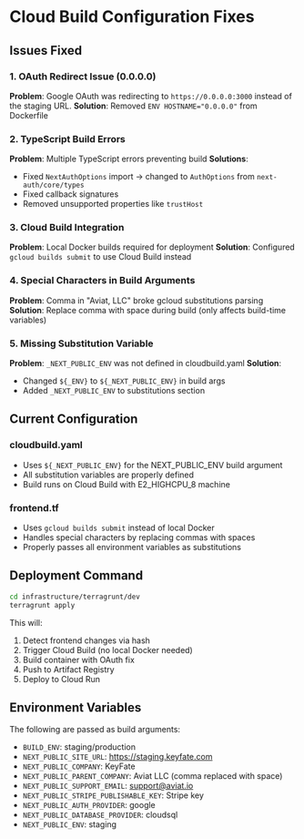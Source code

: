 # Cloud Build Configuration Fixes

## Issues Fixed

### 1. OAuth Redirect Issue (0.0.0.0)
**Problem**: Google OAuth was redirecting to `https://0.0.0.0:3000` instead of the staging URL.
**Solution**: Removed `ENV HOSTNAME="0.0.0.0"` from Dockerfile

### 2. TypeScript Build Errors
**Problem**: Multiple TypeScript errors preventing build
**Solutions**:
- Fixed `NextAuthOptions` import → changed to `AuthOptions` from `next-auth/core/types`
- Fixed callback signatures
- Removed unsupported properties like `trustHost`

### 3. Cloud Build Integration
**Problem**: Local Docker builds required for deployment
**Solution**: Configured `gcloud builds submit` to use Cloud Build instead

### 4. Special Characters in Build Arguments
**Problem**: Comma in "Aviat, LLC" broke gcloud substitutions parsing
**Solution**: Replace comma with space during build (only affects build-time variables)

### 5. Missing Substitution Variable
**Problem**: `_NEXT_PUBLIC_ENV` was not defined in cloudbuild.yaml
**Solution**:
- Changed `${_ENV}` to `${_NEXT_PUBLIC_ENV}` in build args
- Added `_NEXT_PUBLIC_ENV` to substitutions section

## Current Configuration

### cloudbuild.yaml
- Uses `${_NEXT_PUBLIC_ENV}` for the NEXT_PUBLIC_ENV build argument
- All substitution variables are properly defined
- Build runs on Cloud Build with E2_HIGHCPU_8 machine

### frontend.tf
- Uses `gcloud builds submit` instead of local Docker
- Handles special characters by replacing commas with spaces
- Properly passes all environment variables as substitutions

## Deployment Command
```bash
cd infrastructure/terragrunt/dev
terragrunt apply
```

This will:
1. Detect frontend changes via hash
2. Trigger Cloud Build (no local Docker needed)
3. Build container with OAuth fix
4. Push to Artifact Registry
5. Deploy to Cloud Run

## Environment Variables
The following are passed as build arguments:
- `BUILD_ENV`: staging/production
- `NEXT_PUBLIC_SITE_URL`: https://staging.keyfate.com
- `NEXT_PUBLIC_COMPANY`: KeyFate
- `NEXT_PUBLIC_PARENT_COMPANY`: Aviat LLC (comma replaced with space)
- `NEXT_PUBLIC_SUPPORT_EMAIL`: support@aviat.io
- `NEXT_PUBLIC_STRIPE_PUBLISHABLE_KEY`: Stripe key
- `NEXT_PUBLIC_AUTH_PROVIDER`: google
- `NEXT_PUBLIC_DATABASE_PROVIDER`: cloudsql
- `NEXT_PUBLIC_ENV`: staging